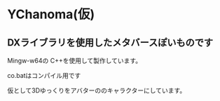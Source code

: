 # YChanoma(仮)
## DXライブラリを使用したメタバースぽいものです

<p>
  Mingw-w64の
  C++を使用して製作しています。

  co.batはコンパイル用です

  仮として3Dゆっくりをアバターののキャラクターにしています。
</p>
  
  
  
